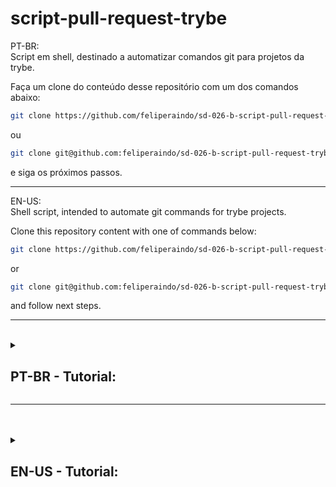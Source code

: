 # script-pull-request-trybe
PT-BR:<br>
Script em shell, destinado a automatizar comandos git para projetos da trybe.

Faça um clone do conteúdo desse repositório com um dos comandos abaixo:
```bash
git clone https://github.com/feliperaindo/sd-026-b-script-pull-request-trybe.git
```

ou 

```bash
git clone git@github.com:feliperaindo/sd-026-b-script-pull-request-trybe.git
```

e siga os próximos passos.

<hr>

EN-US:<br>
Shell script, intended to automate git commands for trybe projects.

Clone this repository content with one of commands below:

```bash
git clone https://github.com/feliperaindo/sd-026-b-script-pull-request-trybe.git
```

or

```bash
git clone git@github.com:feliperaindo/sd-026-b-script-pull-request-trybe.git
```

and follow next steps.
<hr>

<br>
<details>
<summary>

## PT-BR - Tutorial:

</summary>

<details>
<summary>

#### :warning: SIGA AS INSTRUÇÕES ABAIXO - ESSES PASSOS SÃO OBRIGATÓRIOS :warning:

</summary>



> **MUITO IMPORTANTE**: Para usar esse script é necessário a instalação do pacote `github cli` para que o usuário possa usar comandos `gh`, necessário também que o usuário tenha um token pessoal do github.

+ :arrow_right: Para instalação do `github cli`, no **Linux**, acesse a página oficial com esse [link](https://github.com/cli/cli/blob/trunk/docs/install_linux.md) e siga o tutorial de instação antes de continuar.

+ :arrow_right: Para instalação do `github cli`, em **outras plataformas**, acesse a página oficial com esse [link](https://github.com/cli/cli) e siga o tutorial de instalação antes de continuar.

+ :arrow_right: Para criar um **token pessoal do github**, acesse pelo navegador sua página pessoal do github e siga a seguinte sequência de links no menu principal: `settings` -> `developer settings` -> `personal access tokens` e `create a token`.

<br>
<br>

> Após a instalação do "github cli" e da criação do token pessoal do github abra o arquivo "script-to-pr.sh" em um editor de texto (VSCode, gedit, vim, nano, etc.).

+ **Passo 1** :arrow_down_small: <p>Nas primeiras linhas do arquivo `script-to-pr.sh` encontre o texto `TOKEN="personal token from github"` e substitua o texto "personal token from github" pelo seu token pessoal do github. NÃO REMOVA AS ASPAS DUPLAS, APENAS SUBSTITUA O TEXTO.</p>

+ **Passo 2** :arrow_down_small: <p>Nas primeiras linhas do arquivo `script-to-pr.sh` encontre o texto `LOCAL_DIR="local directory you will choose"` e modifique "local directory you will choose" pelo caminho completo do diretório a sua escolha. Esse diretório será usado para armazenar todos os repositórios que você clonar usando esse script. NÃO REMOVA AS ASPAS DUPLAS, APENAS SUBSTITUA O TEXTO.</p>

+ **Passo 3** :arrow_down_small: <p>Nas primeiras linhas do arquivo `script-to-pr.sh` encontre o texto `TEAM="inform your team"` e modifique "inform your team" pela letra MINÚSCULA da sua turma. NÃO REMOVA AS ASPAS DUPLAS, APENAS SUBSTITUA O TEXTO.</p>

+ **Passo 4** :arrow_down_small: <p>Para poder executar esse script no terminal é necessário executar manualmente o comando a seguir no terminal: `chmod u+x "local saved"/"file-name"`.</p>
>A referência `local saved` é o caminho completo do diretório em que esse script esta salvo.
><br>
>A referência `file-name` é o nome do desse arquivo (por padrão o nome desse aquivo é `script-to-pr.sh`). Se o nome foi alterado, use o nome atual do arquivo/script.

<br>
<br>

:bangbang: **ATENÇÃO** :bangbang: : Esse script recebe 3 (três) parâmetros por padrão, o 1º (primeiro) parâmetro é a URL da página principal do repositório github. O 2º (segundo) e 3º (terceiro) parâmetros são respectivamente o primeiro e último nome do usuário. Se for trocada a ordem dos parâmetros no momento da execução esse script não funcionará adequadamente.

:eyes: **RECOMENDADO** :eyes: : Antes de usar esse script pela primeira vez, leia o código para entender o que cada linha de código faz, e se necessário faça as alterações que achar pertinente.

</details>

<br>

<details>
<summary>

#### :hammer_and_wrench: COMO UTILIZAR:

</summary>

 :bangbang: **Após completar os passos obrigatórios anteriores** :bangbang: , para utilizar o script, escolha um reposotório no github e copie a URL.

<br>
<br>

Abra o seu terminal e digite o seguinte comando `"path/script-to-pr.sh https://github.com/... fistName lastName"` e o script se encarregará de fazer todo o trabalho.

>*Exemplo*: caso eu queira fazer o clone desse repositório e abrir um Pull Request eu rodaria o seguinte comando no terminal da minha máquina `~/script-to-pr.sh https://github.com/feliperaindo/sd-026-b-script-pull-request-trybe felipe carvalho`.
>
>Note que o `path/` é representado pelo `~/` o que representa a minha pasta `home/` na raiz do meu sistema. Que é onde o arquivo está salvo.
>
>O `script-to-pr.sh` é a chamada do meu script.
>
>A URL `https://github.com/feliperaindo/sd-026-b-script-pull-request-trybe` é a identificação do repositório github que quero clonar.
>
>E por fim, a parte final, que inclui os dois argumentos `felipe` e `carvalho` são respectivamente os parâmetros `firstName` e `lastName` descritos no código do script.

</details>

</details>

<hr>

<br>
<br>

<details>
<summary>

## EN-US - Tutorial:

</summary>

<details>
<summary>

#### :warning: FOLLOW INSTRUCTIONS BELOW - STEPS BELOW ARE REQUIRED :warning:

</summary>

> **VERY IMPORTANT**: To use this script you have to install `github cli` to use `gh` commands, and have a github personal token.

+ :arrow_right: To install `github cli`, on linux, access official webpage with this [link](https://github.com/cli/cli/blob/trunk/docs/install_linux.md) and follow tutorial installation before continuing.

+ :arrow_right: To install `github cli`, on another platform, access official webpage with this [link](https://github.com/cli/cli) and follow tutorial installation before continuing.

+  :arrow_right: To create a github personal token access your github account webpage and folow this menu links:  `settings` -> `developer settings` -> `personal access tokens` and `create a token`.

<br>
<br>

> After install "github cli" and create a github personal token pessoal open the file "script-to-pr.sh" in a text editor (VSCode, gedit, vim, nano, etc.).

+ Step 1 :arrow_forward: In the first lines from file `script-to-pr.sh` foud the text `TOKEN="personal token from github"` and substitute "personal token from github" for your personal github token. DO NOT REMOVE QUOTATION MARKS, JUST SUBSTITUTE THE TEXT INSIDE.

+ Step 2 :arrow_forward: In the first lines from file `script-to-pr.sh` foud the text `LOCAL_DIR="local directory you will choose"` and substitute "local directory you will choose" for a entire path directory you choose. This directory will be use to storage all repositories you will clone using this script. DO NOT REMOVE QUOTATION MARKS, JUST SUBSTITUTE THE TEXT INSIDE.

+ Step 3 :arrow_forward: In the first lines from file `script-to-pr.sh` foud the text `TEAM="inform your team"` and substitute "inform your team" for the letter in LOWER CASE of your team. DO NOT REMOVE QUOTATION MARKS, JUST SUBSTITUTE THE TEXT INSIDE.

+ Step 4 :arrow_forward: To execute this file as a script in your terminal, you need to run manually in terminal the command `chmod u+x "local saved"/"file-name"`.
>The reference `local saved` is the entire path of directory you saved this file.
><br>
>The reference `file-name` is the name you have for this file (as default it name is `script-to-pr`). If you change it's name or download it with another name, use file actual name.

<br>
<br>

:bangbang: **ATTENTION** :bangbang: : This script receive 3 (three) parameters as default, the 1º(first) parameter is a github main repository webpage URL. The 2º(second) and 3º(third) parameters are yours firstname and lastname, in this order. If you change parameters orders when execute this script it won't work property.

:eyes: **RECOMENDED** :eyes: : Before use this script at the first time, read entire code to understand what even part of this code do, and make some changes if you need or want.

</details>

<br>

<details>
<summary>

#### :hammer_and_wrench: HOW TO USE:

</summary>

 :bangbang: **After complete all required steps describe before** :bangbang: , to use this script, choose a github repository em copy the URL.

<br>
<br>

Open terminal and type the follow command `"path/script-to-pr.sh https://github.com/... fistName lastName"` and the script will be sure to do all of work.

>*Example*: if I want to clone this repository and open a Pull Request I run the follow command in my computer terminal `~/script-to-pr.sh https://github.com/feliperaindo/sd-026-b-script-pull-request-trybe felipe carvalho`.
>
>Note that the `path/` is represented by `~/` that represents my directory `home/` on system root. Where this file is stored.
>
>The `script-to-pr.sh` is called by this part of command.
>
>The URL `https://github.com/feliperaindo/sd-026-b-script-pull-request-trybe` is the github repository identification who I want to clone.
>
>At a final two arguments `felipe` e `carvalho` they are the parameters `firstName` and `lastName` described in script code.

</details>

</details>
